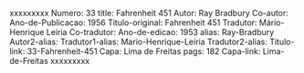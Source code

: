 xxxxxxxxx
Numero: 33
title: Fahrenheit 451
Autor: Ray Bradbury
Co-autor: 
Ano-de-Publicacao: 1956
Titulo-original: Fahrenheit 451
Tradutor: Mário-Henrique Leiria
Co-tradutor: 
Ano-de-edicao: 1953
alias: Ray-Bradbury
Autor2-alias: 
Tradutor1-alias: Mario-Henrique-Leiria
Tradutor2-alias: 
Titulo-link: 33-Fahrenheit-451
Capa: Lima de Freitas
pags: 182
Capa-link: Lima-de-Freitas
xxxxxxxxx